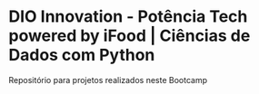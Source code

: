 # DIO Innovation - Potência Tech powered by iFood | Ciências de Dados com Python
Repositório para projetos realizados neste Bootcamp
